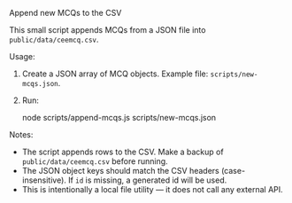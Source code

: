 Append new MCQs to the CSV

This small script appends MCQs from a JSON file into `public/data/ceemcq.csv`.

Usage:

1. Create a JSON array of MCQ objects. Example file: `scripts/new-mcqs.json`.
2. Run:

   node scripts/append-mcqs.js scripts/new-mcqs.json

Notes:
- The script appends rows to the CSV. Make a backup of `public/data/ceemcq.csv` before running.
- The JSON object keys should match the CSV headers (case-insensitive). If `id` is missing, a generated id will be used.
- This is intentionally a local file utility — it does not call any external API.
